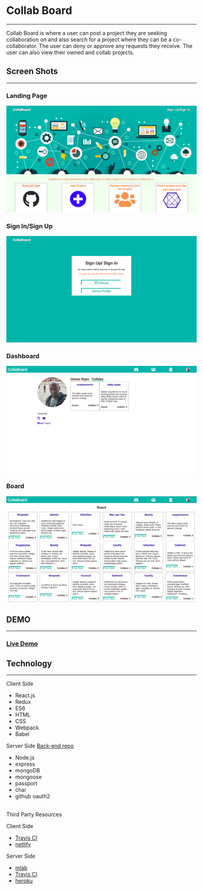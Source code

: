 <h1>Collab Board</h1>
<hr>
Collab Board is where a user can post a project they are seeking collaboration on and also search for a project where they can be a co-collaborator. The user can deny or approve any requests they receive. The user can also view their owned and collab projects.

<h2>Screen Shots</h2>
<hr>
<h3>Landing Page</h3>
<img src="screenshots/landingscreen.png">
<h3>Sign In/Sign Up</h3>
<img src="screenshots/authoscreen.png">
<h3>Dashboard</h3>
<img src="screenshots/dashboard.png">
<h3>Board</h3>
<img src="screenshots/board.png">
<h2>DEMO</h2>
<hr>
<h3><a href="https://zealous-joliot-ccbd2b.netlify.com" target="_blank">Live Demo</a></h3>

<h2>Technology</h2>
<hr>
Client Side
<ul>
	<li>React.js</li>
	<li>Redux</li>
	<li>ES6</li>
	<li>HTML</li>
	<li>CSS</li>
	<li>Webpack</li>
	<li>Babel</li>
</ul>

Server Side
<a href="https://github.com/Hartecode/collab-board-backend" target="_blank">Back-end repo</a>
<ul>
	<li>Node.js</li>
	<li>express</li>
	<li>mongoDB</li>
	<li>mongoose</li>
	<li>passport</li>
	<li>chai</li>
	<li>github oauth2</li>
</ul>
<br>
Third Party Resources 

Client Side
<ul>
	<li><a href="https://travis-ci.org/" target="_blank">Travis CI</a></li>
	<li><a href="https://www.netlify.com/" target="_blank">netlify</a></li>
</ul>
Server Side
<ul>
	<li><a href="https://mlab.com/welcome/" target="_blank">mlab</a></li>
	<li><a href="https://travis-ci.org/" target="_blank">Travis CI</a></li>
	<li><a href="https://www.heroku.com/home" target="_blank">heroku</a></li>
</ul>